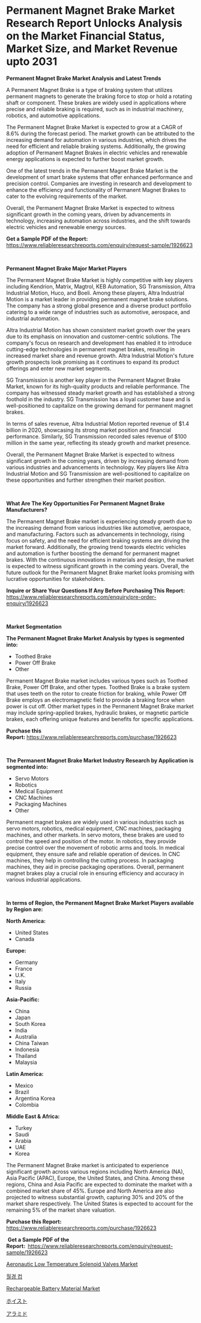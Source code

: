 <p><h1>Permanent Magnet Brake Market Research Report Unlocks Analysis on the Market Financial Status, Market Size, and Market Revenue upto 2031</h1></p><p><strong>Permanent Magnet Brake Market Analysis and Latest Trends</strong></p>
<p><p>A Permanent Magnet Brake is a type of braking system that utilizes permanent magnets to generate the braking force to stop or hold a rotating shaft or component. These brakes are widely used in applications where precise and reliable braking is required, such as in industrial machinery, robotics, and automotive applications.</p><p>The Permanent Magnet Brake Market is expected to grow at a CAGR of 8.6% during the forecast period. The market growth can be attributed to the increasing demand for automation in various industries, which drives the need for efficient and reliable braking systems. Additionally, the growing adoption of Permanent Magnet Brakes in electric vehicles and renewable energy applications is expected to further boost market growth.</p><p>One of the latest trends in the Permanent Magnet Brake Market is the development of smart brake systems that offer enhanced performance and precision control. Companies are investing in research and development to enhance the efficiency and functionality of Permanent Magnet Brakes to cater to the evolving requirements of the market.</p><p>Overall, the Permanent Magnet Brake Market is expected to witness significant growth in the coming years, driven by advancements in technology, increasing automation across industries, and the shift towards electric vehicles and renewable energy sources.</p></p>
<p><strong>Get a Sample PDF of the Report:&nbsp;</strong> <a href="https://www.reliableresearchreports.com/enquiry/request-sample/1926623">https://www.reliableresearchreports.com/enquiry/request-sample/1926623</a></p>
<p>&nbsp;</p>
<p><strong>Permanent Magnet Brake Major Market Players</strong></p>
<p><p>The Permanent Magnet Brake Market is highly competitive with key players including Kendrion, Matrix, Magtrol, KEB Automation, SG Transmission, Altra Industrial Motion, Huco, and Boeli. Among these players, Altra Industrial Motion is a market leader in providing permanent magnet brake solutions. The company has a strong global presence and a diverse product portfolio catering to a wide range of industries such as automotive, aerospace, and industrial automation.</p><p>Altra Industrial Motion has shown consistent market growth over the years due to its emphasis on innovation and customer-centric solutions. The company's focus on research and development has enabled it to introduce cutting-edge technologies in permanent magnet brakes, resulting in increased market share and revenue growth. Altra Industrial Motion's future growth prospects look promising as it continues to expand its product offerings and enter new market segments.</p><p>SG Transmission is another key player in the Permanent Magnet Brake Market, known for its high-quality products and reliable performance. The company has witnessed steady market growth and has established a strong foothold in the industry. SG Transmission has a loyal customer base and is well-positioned to capitalize on the growing demand for permanent magnet brakes.</p><p>In terms of sales revenue, Altra Industrial Motion reported revenue of $1.4 billion in 2020, showcasing its strong market position and financial performance. Similarly, SG Transmission recorded sales revenue of $100 million in the same year, reflecting its steady growth and market presence.</p><p>Overall, the Permanent Magnet Brake Market is expected to witness significant growth in the coming years, driven by increasing demand from various industries and advancements in technology. Key players like Altra Industrial Motion and SG Transmission are well-positioned to capitalize on these opportunities and further strengthen their market position.</p></p>
<p>&nbsp;</p>
<p><strong>What Are The Key Opportunities For Permanent Magnet Brake Manufacturers?</strong></p>
<p><p>The Permanent Magnet Brake market is experiencing steady growth due to the increasing demand from various industries like automotive, aerospace, and manufacturing. Factors such as advancements in technology, rising focus on safety, and the need for efficient braking systems are driving the market forward. Additionally, the growing trend towards electric vehicles and automation is further boosting the demand for permanent magnet brakes. With the continuous innovations in materials and design, the market is expected to witness significant growth in the coming years. Overall, the future outlook for the Permanent Magnet Brake market looks promising with lucrative opportunities for stakeholders.</p></p>
<p><strong>Inquire or Share Your Questions If Any Before Purchasing This Report:</strong> <a href="https://www.reliableresearchreports.com/enquiry/pre-order-enquiry/1926623">https://www.reliableresearchreports.com/enquiry/pre-order-enquiry/1926623</a></p>
<p>&nbsp;</p>
<p><strong>Market Segmentation</strong></p>
<p><strong>The Permanent Magnet Brake Market Analysis by types is segmented into:</strong></p>
<p><ul><li>Toothed Brake</li><li>Power Off Brake</li><li>Other</li></ul></p>
<p><p>Permanent Magnet Brake market includes various types such as Toothed Brake, Power Off Brake, and other types. Toothed Brake is a brake system that uses teeth on the rotor to create friction for braking, while Power Off Brake employs an electromagnetic field to provide a braking force when power is cut off. Other market types in the Permanent Magnet Brake market may include spring-applied brakes, hydraulic brakes, or magnetic particle brakes, each offering unique features and benefits for specific applications.</p></p>
<p><strong>Purchase this Report:&nbsp;</strong><a href="https://www.reliableresearchreports.com/purchase/1926623">https://www.reliableresearchreports.com/purchase/1926623</a></p>
<p>&nbsp;</p>
<p><strong>The Permanent Magnet Brake Market Industry Research by Application is segmented into:</strong></p>
<p><ul><li>Servo Motors</li><li>Robotics</li><li>Medical Equipment</li><li>CNC Machines</li><li>Packaging Machines</li><li>Other</li></ul></p>
<p><p>Permanent magnet brakes are widely used in various industries such as servo motors, robotics, medical equipment, CNC machines, packaging machines, and other markets. In servo motors, these brakes are used to control the speed and position of the motor. In robotics, they provide precise control over the movement of robotic arms and tools. In medical equipment, they ensure safe and reliable operation of devices. In CNC machines, they help in controlling the cutting process. In packaging machines, they aid in precise packaging operations. Overall, permanent magnet brakes play a crucial role in ensuring efficiency and accuracy in various industrial applications.</p></p>
<p>&nbsp;</p>
<p><strong>In terms of Region, the Permanent Magnet Brake Market Players available by Region are:</strong></p>
<p>
    <p> <strong> North America: </strong>
        <ul>
            <li>United States</li>
            <li>Canada</li>
        </ul>
        </p> 
    <p> <strong> Europe: </strong>
        <ul>
            <li>Germany</li>
            <li>France</li>
            <li>U.K.</li>
            <li>Italy</li>
            <li>Russia</li>
        </ul>
        </p> 
    <p> <strong> Asia-Pacific: </strong>
        <ul>
            <li>China</li>
            <li>Japan</li>
            <li>South Korea</li>
            <li>India</li>
            <li>Australia</li>
            <li>China Taiwan</li>
            <li>Indonesia</li>
            <li>Thailand</li>
            <li>Malaysia</li>
        </ul>
        </p> 
    <p> <strong> Latin America: </strong>
        <ul>
            <li>Mexico</li>
            <li>Brazil</li>
            <li>Argentina Korea</li>
            <li>Colombia</li>
        </ul>
        </p> 
    <p> <strong> Middle East & Africa: </strong>
        <ul>
            <li>Turkey</li>
            <li>Saudi</li>
            <li>Arabia</li>
            <li>UAE</li>
            <li>Korea</li>
        </ul>
    </p>
    </p>
<p><p>The Permanent Magnet Brake market is anticipated to experience significant growth across various regions including North America (NA), Asia Pacific (APAC), Europe, the United States, and China. Among these regions, China and Asia Pacific are expected to dominate the market with a combined market share of 45%. Europe and North America are also projected to witness substantial growth, capturing 30% and 20% of the market share respectively. The United States is expected to account for the remaining 5% of the market share valuation.</p></p>
<p><strong>Purchase this Report: </strong><a href="https://www.reliableresearchreports.com/purchase/1926623">https://www.reliableresearchreports.com/purchase/1926623</a></p>
<p>&nbsp;<strong>Get a Sample PDF of the Report:&nbsp;&nbsp;</strong><a href="https://www.reliableresearchreports.com/enquiry/request-sample/1926623">https://www.reliableresearchreports.com/enquiry/request-sample/1926623</a></p>
<p><strong></strong></p>
<p><p><a href="https://github.com/khansimonweber1lqujlwoz15d/Market-Research-Report-List-1/blob/main/aeronautic-low-temperature-solenoid-valves-market.md">Aeronautic Low Temperature Solenoid Valves Market</a></p><p><a href="https://github.com/bunxhcci35271755/Market-Research-Report-List-1/blob/main/1016815184802.md">월경 컵</a></p><p><a href="https://issuu.com/reportprime-2/docs/rechargeable-battery-material-market-size-2030.ppt">Rechargeable Battery Material Market</a></p><p><a href="https://github.com/hwbcz413288296/Market-Research-Report-List-1/blob/main/2317206184778.md">ホイスト</a></p><p><a href="https://github.com/efcvopdgkdx128/Market-Research-Report-List-1/blob/main/9681429184777.md">アラミド</a></p></p>